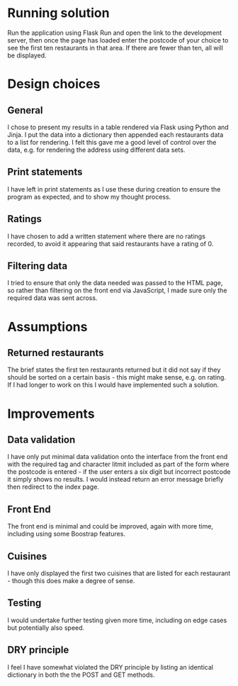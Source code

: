 
# Running solution 
Run the application using Flask Run and open the link to the development server, then once the page has loaded enter the postcode of your choice to see the first ten restaurants in that area. If there are fewer than ten, all will be displayed. 

# Design choices
## General
I chose to present my results in a table rendered via Flask using Python and Jinja. I put the data into a dictionary then appended each restaurants data to a list for rendering. I felt this gave me a good level of control over the data, e.g. for rendering the address using different data sets. 

## Print statements
I have left in print statements as I use these during creation to ensure the program as expected, and to show my thought process. 

## Ratings
I have chosen to add a written statement where there are no ratings recorded, to avoid it appearing that said restaurants have a rating of 0. 

## Filtering data
I tried to ensure that only the data needed was passed to the HTML page, so rather than filtering on the front end via JavaScript, I made sure only the required data was sent across.

# Assumptions
## Returned restaurants
The brief states the first ten restaurants returned but it did not say if they should be sorted on a certain basis - this might make sense, e.g. on rating. If I had longer to work on this I would have implemented such a solution.

# Improvements
## Data validation
I have only put minimal data validation onto the interface from the front end with the required tag and character litmit included as part of the form where the postcode is entered - if the user enters a six digit but incorrect postcode it simply shows no results. I would instead return an error message briefly then redirect to the index page. 

## Front End
The front end is minimal and could be improved, again with more time, including using some Boostrap features. 

## Cuisines 
I have only displayed the first two cuisines that are listed for each restaurant - though this does make a degree of sense.

## Testing
I would undertake further testing given more time, including on edge cases but potentially also speed. 

## DRY principle
I feel I have somewhat violated the DRY principle by listing an identical dictionary in both the the POST and GET methods. 